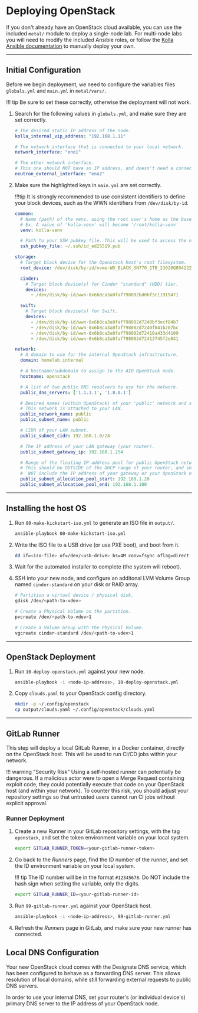 # Deploying OpenStack

If you don't already have an OpenStack cloud available, you can use the
 included `metal/` module to deploy a single-node lab. For multi-node
 labs you will need to modify the included Ansible roles, or follow the
 [Kolla Ansible documentation](https://docs.openstack.org/kolla-ansible/zed/)
 to manually deploy your own.

---

## Initial Configuration

Before we begin deployment, we need to configure the variables files
 `globals.yml` and `main.yml` in `metal/vars/`.

!!! tip
    Be sure to set these correctly, otherwise the deployment will not work.

1. Search for the following values in `globals.yml`, and make sure they
   are set correctly.

    ```yaml title="metal/vars/globals.yml"
    # The desired static IP address of the node.
    kolla_internal_vip_address: "192.168.1.11"

    # The network interface that is connected to your local network.
    network_interface: "eno1"

    # The other network interface.
    # This one should NOT have an IP address, and doesn't need a connection.
    neutron_external_interface: "eno2"
    ```

1. Make sure the highlighted keys in `main.yml` are set correctly.

    !!!tip
        It is strongly recommended to use consistent identifiers to define
        your block devices, such as the WWN identifiers from `/dev/disk/by-id`.

    ```yaml title="metal/vars/main.yml" hl_lines="7 11 15 20 42 45 50 51"
    common:
      # Name (path) of the venv, using the root user's home as the base.
      # Ex. A value of 'kolla-venv' will become '/root/kolla-venv'
      venv: kolla-venv

      # Path to your SSH pubkey file. This will be used to access the node.
      ssh_pubkey_file: ~/.ssh/id_ed25519.pub

    storage:
      # Target block device for the Openstack host's root filesystem.
      root_device: /dev/disk/by-id/nvme-WD_BLACK_SN770_1TB_23020Q804222

      cinder:
        # Target block device(s) for Cinder "standard" (HDD) tier.
        devices:
          - /dev/disk/by-id/wwn-0x6b8ca3a0faf798002bd0bf3c11919471

      swift:
        # Target block device(s) for Swift.
        devices:
          - /dev/disk/by-id/wwn-0x6b8ca3a0faf798002d7240bf3ecf84b7
          - /dev/disk/by-id/wwn-0x6b8ca3a0faf798002d7240f041b207bc
          - /dev/disk/by-id/wwn-0x6b8ca3a0faf798002d72410a433d4109
          - /dev/disk/by-id/wwn-0x6b8ca3a0faf798002d72413745f2e841

    network:
      # A domain to use for the internal OpenStack infrastructure.
      domain: homelab.internal

      # A hostname/subdomain to assign to the AIO OpenStack node.
      hostname: openstack

      # A list of two public DNS resolvers to use for the network.
      public_dns_servers: ['1.1.1.1', '1.0.0.1']

      # Desired names (within OpenStack) of your 'public' network and subnet.
      # This network is attached to your LAN.
      public_network_name: public
      public_subnet_name: public

      # CIDR of your LAN subnet.
      public_subnet_cidr: 192.168.1.0/24

      # The IP address of your LAN gateway (your router).
      public_subnet_gateway_ip: 192.168.1.254

      # Range of the floating IP address pool for public OpenStack network.
      # This should be OUTSIDE of the DHCP range of your router, and should
      #  NOT include the IP address of your gateway or your OpenStack node.
      public_subnet_allocation_pool_start: 192.168.1.20
      public_subnet_allocation_pool_end: 192.168.1.100
    ```

---

## Installing the host OS

1. Run `00-make-kickstart-iso.yml` to generate an ISO file in `output/`.

    ```sh
    ansible-playbook 00-make-kickstart-iso.yml
    ```

1. Write the ISO file to a USB drive (or use PXE boot), and boot from it.

    ```sh
    dd if=<iso-file> of=/dev/<usb-drive> bs=4M conv=fsync oflag=direct status=progress
    ```

1. Wait for the automated installer to complete (the system will reboot).

1. SSH into your new node, and configure an additonal LVM Volume Group named
   `cinder-standard` on your disk or RAID array.

    ```sh title="Create Cinder volume group"
    # Partition a virtual device / physical disk.
    gdisk /dev/<path-to-vdev>

    # Create a Physical Volume on the partition.
    pvcreate /dev/<path-to-vdev>1

    # Create a Volume Group with the Physical Volume.
    vgcreate cinder-standard /dev/<path-to-vdev>1
    ```

---

## OpenStack Deployment

1. Run `10-deploy-openstack.yml` against your new node.

    ```sh
    ansible-playbook -i <node-ip-address>, 10-deploy-openstack.yml
    ```

1. Copy `clouds.yaml` to your OpenStack config directory.

    ```sh
    mkdir -p ~/.config/openstack
    cp output/clouds.yaml ~/.config/openstack/clouds.yaml
    ```

---

## GitLab Runner

This step will deploy a local GitLab Runner, in a Docker container, directly
 on the OpenStack host. This will be used to run CI/CD jobs within your
 network.

!!! warning "Security Risk"
    Using a self-hosted runner can potentially be dangerous. If a malicious actor
    were to open a Merge Request containing exploit code, they could potentially
    execute that code on your OpenStack host (and within your network). To counter
    this risk, you should adjust your repository settings so that untrusted users
    cannot run CI jobs without explicit approval.

### Runner Deployment

1. Create a new Runner in your GitLab repository settings, with the tag
   `openstack`, and set the token environment variable on your local system.

    ```sh
    export GITLAB_RUNNER_TOKEN=<your-gitlab-runner-token>
    ```

1. Go back to the *Runners* page, find the ID number of the runner, and set
   the ID environment variable on your local system.

    !!! tip
        The ID number will be in the format `#12345678`. Do NOT include the hash
        sign when setting the variable, only the digits.

    ```sh
    export GITLAB_RUNNER_ID=<your-gitlab-runner-id>
    ```

1. Run `99-gitlab-runner.yml` against your OpenStack host.

    ```sh
    ansible-playbook -i <node-ip-address>, 99-gitlab-runner.yml
    ```

1. Refresh the *Runners* page in GitLab, and make sure your new runner has
   connected.

## Local DNS Configuration

Your new OpenStack cloud comes with the Designate DNS service, which has been
 configured to behave as a forwarding DNS server. This allows resolution of
 local domains, while still forwarding external requests to public DNS servers.

In order to use your internal DNS, set your router's (or individual device's)
 primary DNS server to the IP address of your OpenStack node.
